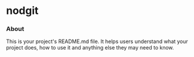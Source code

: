 nodgit
======

### About

This is your project's README.md file. It helps users understand what your
project does, how to use it and anything else they may need to know.